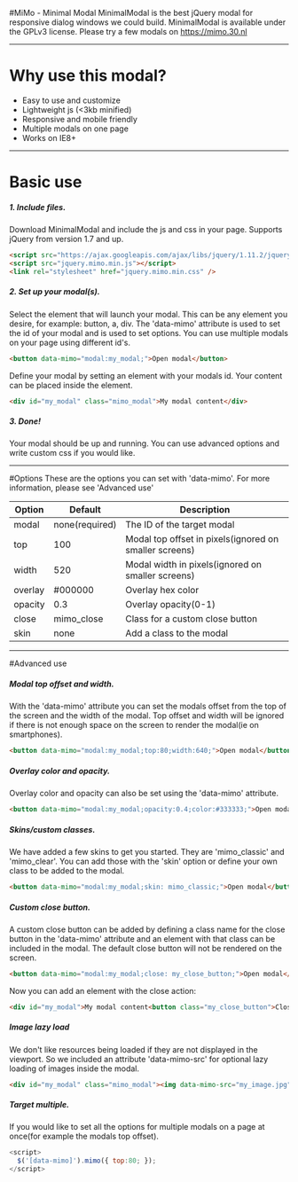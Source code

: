 #MiMo - Minimal Modal
MinimalModal is the best jQuery modal for responsive dialog windows we could build. MinimalModal is available under the GPLv3 license. Please try a few modals on https://mimo.30.nl

***
# Why use this modal?
- Easy to use and customize
- Lightweight js (<3kb minified)
- Responsive and mobile friendly
- Multiple modals on one page
- Works on IE8+

***
# Basic use
##### 1. Include files.
Download MinimalModal and include the js and css in your page. Supports jQuery from version 1.7 and up.
```html
<script src="https://ajax.googleapis.com/ajax/libs/jquery/1.11.2/jquery.min.js"></script>
<script src="jquery.mimo.min.js"></script>
<link rel="stylesheet" href="jquery.mimo.min.css" />
```
##### 2. Set up your modal(s).
Select the element that will launch your modal. This can be any element you desire, for example: button, a, div. The 'data-mimo' attribute is used to set the id of your modal and is used to set options. You can use multiple modals on your page using different id's.
```html
<button data-mimo="modal:my_modal;">Open modal</button>
```
Define your modal by setting an element with your modals id. Your content can be placed inside the element. 
```html
<div id="my_modal" class="mimo_modal">My modal content</div>
```
##### 3. Done!
Your modal should be up and running. You can use advanced options and write custom css if you would like.
***
#Options
These are the options you can set with 'data-mimo'. For more information, please see 'Advanced use'

Option|Default|Description
---|---|---
modal|none(required)|The ID of the target modal
top|100|Modal top offset in pixels(ignored on smaller screens)
width|520|Modal width in pixels(ignored on smaller screens)
overlay|#000000|Overlay hex color
opacity|0.3|Overlay opacity(0-1)
close|mimo_close|Class for a custom close button
skin|none|Add a class to the modal
***
#Advanced use
##### Modal top offset and width.
With the 'data-mimo' attribute you can set the modals offset from the top of the screen and the width of the modal. Top offset and width will be ignored if there is not enough space on the screen to render the modal(ie on smartphones).
```html
<button data-mimo="modal:my_modal;top:80;width:640;">Open modal</button>
```
##### Overlay color and opacity.
Overlay color and opacity can also be set using the 'data-mimo' attribute.
```html
<button data-mimo="modal:my_modal;opacity:0.4;color:#333333;">Open modal</button>
```
##### Skins/custom classes.
We have added a few skins to get you started. They are 'mimo_classic' and 'mimo_clear'. You can add those with the 'skin' option or define your own class to be added to the modal. 
```html
<button data-mimo="modal:my_modal;skin: mimo_classic;">Open modal</button>
```
##### Custom close button.
A custom close button can be added by defining a class name for the close button in the 'data-mimo' attribute and an element with that class can be included in the modal. The default close button will not be rendered on the screen.
```html
<button data-mimo="modal:my_modal;close: my_close_button;">Open modal</button>
```
Now you can add an element with the close action:
```html
<div id="my_modal">My modal content<button class="my_close_button">Close</button></div>
```
##### Image lazy load
We don't like resources being loaded if they are not displayed in the viewport. So we included an attribute 'data-mimo-src' for optional lazy loading of images inside the modal.
```html
<div id="my_modal" class="mimo_modal"><img data-mimo-src="my_image.jpg" alt=""/></div>
```
#####  Target multiple.
If you would like to set all the options for multiple modals on a page at once(for example the modals top offset).
```javascript
<script>
  $('[data-mimo]').mimo({ top:80; });
</script>
```

